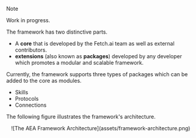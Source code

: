 <div class="admonition note">
   <p class="admonition-title">Note</p>
   <p>Work in progress.</p>		
</div>

The framework has two distinctive parts.

- A **core** that is developed by the Fetch.ai team as well as external contributors.
- **extensions** (also known as **packages**) developed by any developer which promotes a modular and scalable framework. 

Currently, the framework supports three types of packages which can be added to the core as modules.

- Skills
- Protocols
- Connections

The following figure illustrates the framework's architecture.

<center>![The AEA Framework Architecture](assets/framework-architecture.png)</center>


<br />
